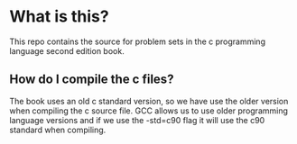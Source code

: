 # What is this?
This repo contains the source for problem sets in the c programming language second edition book. 

## How do I compile the c files?
The book uses an old c standard version, so we have use the older version when compiling the c source file. GCC allows us to use older programming language versions and if we use the -std=c90 flag it will use the c90 standard when compiling.


